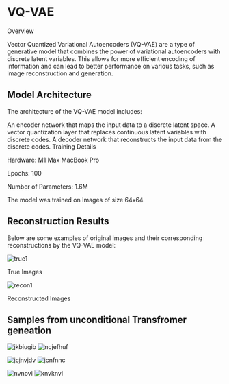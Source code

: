 # VQ-VAE
 Overview

Vector Quantized Variational Autoencoders (VQ-VAE) are a type of generative model that combines the power of variational autoencoders with discrete latent variables. This allows for more efficient encoding of information and can lead to better performance on various tasks, such as image reconstruction and generation.

## Model Architecture

The architecture of the VQ-VAE model includes:

An encoder network that maps the input data to a discrete latent space.
A vector quantization layer that replaces continuous latent variables with discrete codes.
A decoder network that reconstructs the input data from the discrete codes.
Training Details

Hardware: M1 Max MacBook Pro

Epochs: 100

Number of Parameters: 1.6M

The model was trained on Images of size 64x64

## Reconstruction Results

Below are some examples of original images and their corresponding reconstructions by the VQ-VAE model:

![true1](https://github.com/user-attachments/assets/4ced3f78-7c2d-4920-a67c-aa29a9cd6c83)

True Images

![recon1](https://github.com/user-attachments/assets/c0a98853-4158-4f82-b8a8-e165010ab41b)

Reconstructed Images

## Samples from unconditional Transfromer geneation

![jkbiugib](https://github.com/user-attachments/assets/5db43d06-7f84-465a-bf4b-a0f612ba0d23)
![ncjefhuf](https://github.com/user-attachments/assets/febb7cfb-2bfe-41ae-997a-06653617bc27)

![jcjnvjdv](https://github.com/user-attachments/assets/b7686b8f-5d18-4234-8892-7eda10c4b69b)
![jcnfnnc](https://github.com/user-attachments/assets/18ccd7e0-1912-460a-a6d0-67304a5ff98e)

![nvnovi](https://github.com/user-attachments/assets/7ce599c8-a7e9-40e9-96b3-8e62dad0de00)
![knvknvl](https://github.com/user-attachments/assets/f90e2271-57a1-4459-9b62-6dbf539015f4)

